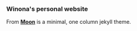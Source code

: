 ### Winona's personal website

From **[Moon](https://taylantatli.github.io/Moon)** is a minimal, one column jekyll theme.